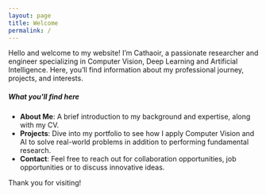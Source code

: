 ```yaml
---
layout: page
title: Welcome
permalink: /
---
```


Hello and welcome to my website! I’m Cathaoir, a passionate researcher and engineer specializing in Computer Vision, Deep Learning and Artificial Intelligence. Here, you’ll find information about my professional journey, projects, and interests.


##### What you'll find here
- **About Me**: A brief introduction to my background and expertise, along with my CV. 
- **Projects**: Dive into my portfolio to see how I apply Computer Vision and AI to solve real-world problems in addition to performing fundamental research.
- **Contact**: Feel free to reach out for collaboration opportunities, job opportunities or to discuss innovative ideas.

Thank you for visiting!
